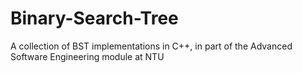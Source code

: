 # Binary-Search-Tree
 A collection of BST implementations in C++, in part of the Advanced Software Engineering module at NTU
